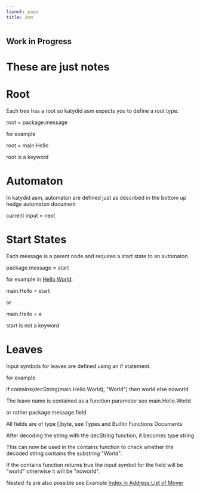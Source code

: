 ```yaml
---
layout: page
title: Asm
---
```


Work in Progress
------------------

# These are just notes

# Root

Each tree has a root so katydid asm expects you to define a root type.

root = package.message

for example

root = main.Hello

root is a keyword

# Automaton

In katydid asm, automaton are defined just as described in the bottom up hedge automaton document

current input = next

# Start States

Each message is a parent node and requires a start state to an automaton.

package.message = start

for example in [Hello World](http://arborist.katydid.ws):

main.Hello = start

or

main.Hello = a

start is not a keyword

# Leaves

Input symbols for leaves are defined using an if statement.

for example

if contains(decString(main.Hello.World), "World") then world else noworld

The leave name is contained as a function parameter see main.Hello.World

or rather package.message.field

All fields are of type []byte, see Types and Builtin Functions Documents

After decoding the string with the decString function, it becomes type string

This can now be used in the contains function to check whether the decoded string contains the substring "World".

If the contains function returns true the input symbol for the field will be "world" otherwise it will be "noworld".

Nested ifs are also possible see Example [Index in Address List of Mover](http://arborist.katydid.ws/example/ListIndexAddressMover)

